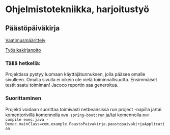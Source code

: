 # Ohjelmistotekniikka, harjoitustyö

## Päästöpäiväkirja

[Vaatimusmäärittely](https://github.com/Juboskar/ot-harjoitustyo/blob/master/Dokumentaatio/vaatimusmaarittely.md)

[Työaikakirjanpito](https://github.com/Juboskar/ot-harjoitustyo/blob/master/Dokumentaatio/tyoaikakirjanpito.md)

### Tällä hetkellä:

Projektissa pystyy luomaan käyttäjätunnuksen, jolla pääsee omalle sivulleen. Omalla sivulla ei oikein ole vielä toiminnallisuutta. Ensimmäiset testit saatu toimiman! Jacoco reportin saa generoitua.

### Suorittaminen

Projekti voidaan suorittaa toimivasti netbeansissä run project -napilla ja/tai komentorivillä komennolla ```mvn spring-boot:run``` ja/tai komennolla ```mvn compile exec:java -Dexec.mainClass=com.example.PaastoPaivakirja.paastopaivakirjaApplication```
